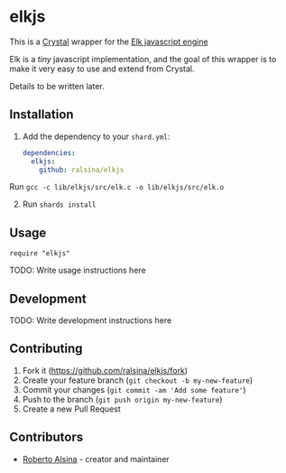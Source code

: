 # elkjs

This is a [Crystal](https://crystal-lang.org) wrapper for the 
[Elk javascript engine](https://github.com/cesanta/elk)

Elk is a *tiny* javascript implementation, and the goal of this wrapper is
to make it very easy to use and extend from Crystal.

Details to be written later.

## Installation

1. Add the dependency to your `shard.yml`:

   ```yaml
   dependencies:
     elkjs:
       github: ralsina/elkjs
   ```

Run `gcc -c lib/elkjs/src/elk.c -o lib/elkjs/src/elk.o`

2. Run `shards install`

## Usage

```crystal
require "elkjs"
```

TODO: Write usage instructions here

## Development

TODO: Write development instructions here

## Contributing

1. Fork it (<https://github.com/ralsina/elkjs/fork>)
2. Create your feature branch (`git checkout -b my-new-feature`)
3. Commit your changes (`git commit -am 'Add some feature'`)
4. Push to the branch (`git push origin my-new-feature`)
5. Create a new Pull Request

## Contributors

- [Roberto Alsina](https://github.com/ralsina) - creator and maintainer
